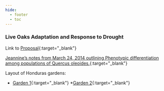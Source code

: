 ```yaml
---
hide:
  - footer
  - toc
---
```


### Live Oaks Adaptation and Response to Drought

Link to [Proposal](https://drive.google.com/file/d/1lvIN1pYCpYhKTxzzCvds9pHqNTbRku0-/view?usp=sharing){:target="\_blank"}

[Jeannine’s notes from March 24, 2014 outlining Phenotypic differentiation among populations of Quercus oleoides.](https://docs.google.com/document/d/1OaR2jG-oMx6BLpeJjTIGk1KnRzHnK68R/edit?usp=sharing&ouid=117278050553426340443&rtpof=true&sd=true){:target="\_blank"}

Layout of Honduras gardens:  
* [Garden 1](https://drive.google.com/file/d/1_Xb5rzg5GaaMQxlFfR_6dSC0x5KvNecP/view?usp=sharing){:target="\_blank"} 
*[Garden 2](https://drive.google.com/file/d/1FuBNno3aR9p1Rm-FJ09S-y7CvkXC3qlj/view?usp=sharing){:target="\_blank"}
